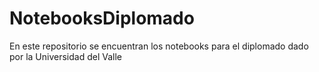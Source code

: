 # NotebooksDiplomado

En este repositorio se encuentran los notebooks para el diplomado dado por la Universidad del Valle
